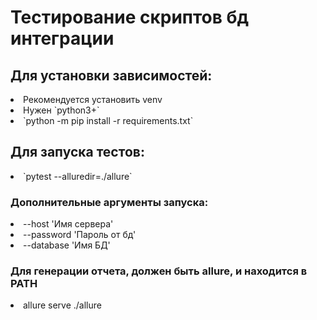 <h1>Тестирование скриптов бд интеграции</h1>
<h2>Для установки зависимостей:</h2>
<li>Рекомендуется установить venv</li>
<li>Нужен `python3+`</li>
<li>`python -m pip install -r requirements.txt`</li>
<h2>Для запуска тестов:</h2>
<li>`pytest --alluredir=./allure`</li>
<h3>Дополнительные аргументы запуска:</h3>
<li>--host 'Имя сервера'</li>
<li>--password 'Пароль от бд'</li>
<li>--database 'Имя БД'</li>
<h3>Для генерации отчета, должен быть allure, и находится в PATH</h3>
<li>allure serve ./allure</li>